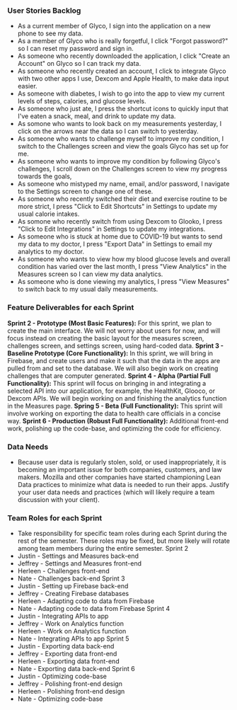 ### User Stories Backlog
- As a current member of Glyco, I sign into the application on a new phone to see my data.
- As a member of Glyco who is really forgetful, I click "Forgot password?" so I can reset my password and sign in.
- As someone who recently downloaded the application, I click "Create an Account" on Glyco so I can track my data.
- As someone who recently created an account, I click to integrate Glyco with two other apps I use, Dexcom and Apple Health, to make data input easier.
- As someone with diabetes, I wish to go into the app to view my current levels of steps, calories, and glucose levels.
- As someone who just ate, I press the shortcut icons to quickly input that I've eaten a snack, meal, and drink to update my data.
- As somone who wants to look back on my measurements yesterday, I click on the arrows near the data so I can switch to yesterday.
- As someone who wants to challenge myself to improve my condition, I switch to the Challenges screen and view the goals Glyco has set up for me.
- As someone who wants to improve my condition by following Glyco's challenges, I scroll down on the Challenges screen to view my progress towards the goals,
- As someone who mistyped my name, email, and/or password, I navigate to the Settings screen to change one of these.
- As someone who recently switched their diet and exercise routine to be more strict, I press "Click to Edit Shortcuts" in Settings to update my usual calorie intakes.
- As somone who recently switch from using Dexcom to Glooko, I press "Click to Edit Integrations" in Settings to update my integrations.
- As someone who is stuck at home due to COVID-19 but wants to send my data to my doctor, I press "Export Data" in Settings to email my analytics to my doctor.
- As someone who wants to view how my blood glucose levels and overall condition has varied over the last month, I press "View Analytics" in the Measures screen so I can view my data analytics.
- As someone who is done viewing my analytics, I press "View Measures" to switch back to my usual daily measurements.

### Feature Deliverables for each Sprint

**Sprint 2 - Prototype (Most Basic Features):** For this sprint, we plan to create the main interface. We will not worry about users for now, and will focus instead on creating the basic layout for the measures screen, challenges screen, and settings screen, using hard-coded data.
**Sprint 3 - Baseline Prototype (Core Functionality):** In this sprint, we will bring in Firebase, and create users and make it such that the data in the apps are pulled from and set to the database. We will also begin work on creating challenges that are computer generated.
**Sprint 4 - Alpha (Partial Full Functionality):** This sprint will focus on bringing in and integrating a selected API into our application, for example, the HealthKit, Glooco, or Dexcom APIs. We will begin working on and finishing the analytics function in the Measures page.
**Spring 5 - Beta (Full Functionality):** This sprint will involve working on exporting the data to health care officials in a concise way. 
**Sprint 6 - Production (Robust Full Functionality):** Additional front-end work, polishing up the code-base, and optimizing the code for efficiency.


### Data Needs
* Because user data is regularly stolen, sold, or used inappropriately, it is becoming an important issue for both companies, customers, and law makers. Mozilla and other companies have started championing Lean Data practices to minimize what data is needed to run their apps. Justify your user data needs and practices (which will likely require a team discussion with your client).

### Team Roles for each Sprint
* Take responsibility for specific team roles during each Sprint during the rest of the semester. These roles may be fixed, but more likely will rotate among team members during the entire semester.
Sprint 2
* Justin - Settings and Measures back-end
* Jeffrey - Settings and Measures front-end
* Herleen - Challenges front-end
* Nate - Challenges back-end
Sprint 3
* Justin - Setting up Firebase back-end
* Jeffrey - Creating Firebase databases
* Herleen - Adapting code to data from Firebase
* Nate - Adapting code to data from Firebase
Sprint 4
* Justin - Integrating APIs to app
* Jeffrey - Work on Analytics function
* Herleen - Work on Analytics function
* Nate - Integrating APIs to app 
Sprint 5
* Justin - Exporting data back-end
* Jeffrey - Exporting data front-end
* Herleen - Exporting data front-end
* Nate - Exporting data back-end
Sprint 6
* Justin - Optimizing code-base
* Jeffrey - Polishing front-end design
* Herleen - Polishing front-end design
* Nate - Optimizing code-base